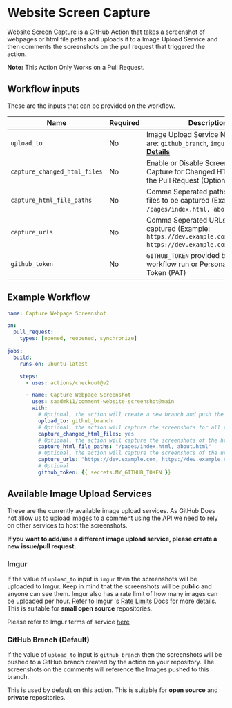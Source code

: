 # Website Screen Capture

Website Screen Capture is a GitHub Action that takes a screenshot of
webpages or html file paths and uploads it to a Image Upload Service
and then comments the screenshots on the pull request that triggered the action.

**Note:** This Action Only Works on a Pull Request.

## Workflow inputs

These are the inputs that can be provided on the workflow.

| Name | Required | Description | Default |
|------|----------|-------------|---------|
| `upload_to` | No | Image Upload Service Name (Options are: `github_branch`, `imgur`) **[More Details](#available-image-upload-services)** | `github_branch` |
| `capture_changed_html_files` | No | Enable or Disable Screenshot Capture for Changed HTML Files on the Pull Request (Options are: `yes`, `no`) | `yes` |
| `capture_html_file_paths` | No | Comma Seperated paths to the HTML files to be captured (Example: `/pages/index.html, about.html`) | `null` |
| `capture_urls` | No | Comma Seperated URLs to be captured (Example: `https://dev.example.com, https://dev.example.com/about.html`) | `null` |
| `github_token` | No | `GITHUB_TOKEN` provided by the workflow run or Personal Access Token (PAT) | `github.token` |

## Example Workflow

```yaml
name: Capture Webpage Screenshot

on:
  pull_request:
    types: [opened, reopened, synchronize]

jobs:
  build:
    runs-on: ubuntu-latest

    steps:
      - uses: actions/checkout@v2

      - name: Capture Webpage Screenshot
        uses: saadmk11/comment-website-screenshot@main
        with:
          # Optional, the action will create a new branch and push the screenshots to the branch.
          upload_to: github_branch
          # Optional, the action will capture the screenshots for all the changed html files on the pull request.
          capture_changed_html_files: yes
          # Optional, the action will capture the screenshots of the html files provided in the capture_html_file_paths input.
          capture_html_file_paths: "/pages/index.html, about.html"
          # Optional, the action will capture the screenshots of the urls provided in the capture_urls input.
          capture_urls: "https://dev.example.com, https://dev.example.com/about.html"
          # Optional
          github_token: {{ secrets.MY_GITHUB_TOKEN }}
```

## Available Image Upload Services

These are the currently available image upload services.
As GitHub Does not allow us to upload images to a comment using the API
we need to rely on other services to host the screenshots.

**If you want to add/use a different image upload service, please create a new issue/pull request.**

### Imgur

If the value of `upload_to` input is `imgur` then the screenshots will be uploaded to Imgur.
Keep in mind that the screenshots will be **public** and anyone can see them.
Imgur also has a rate limit of how many images can be uploaded per hour.
Refer to Imgur 's [Rate Limits](https://api.imgur.com/#limits) Docs for more details.
This is suitable for **small open source** repositories.

Please refer to Imgur terms of service [here](https://imgur.com/tos)

### GitHub Branch (Default)

If the value of `upload_to` input is `github_branch` then the screenshots will be pushed
to a GitHub branch created by the action on your repository.
The screenshots on the comments will reference the Images pushed to this branch.

This is used by default on this action.
This is suitable for **open source** and **private** repositories.
